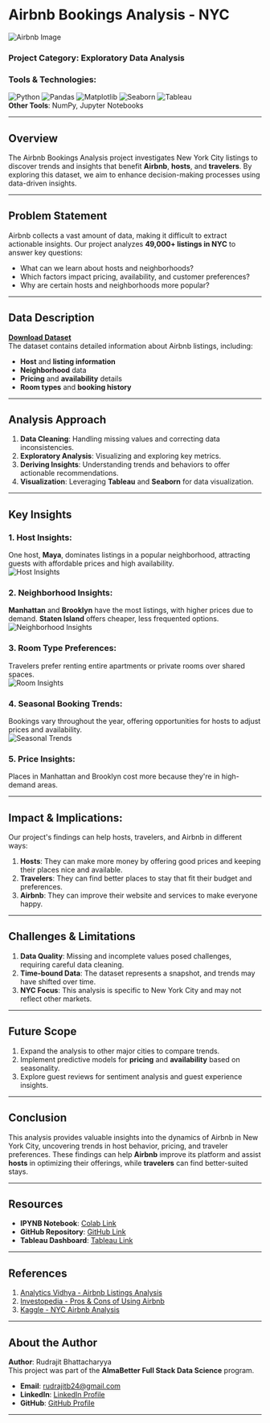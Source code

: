 # Airbnb Bookings Analysis - NYC

![Airbnb Image](https://drive.google.com/uc?export=view&id=1wHAejNq4926hxVFbz9ZrXwcurPSQ483b)


### **Project Category**: Exploratory Data Analysis  
### **Tools & Technologies**:  
![Python](https://img.shields.io/badge/Python-3670A0?style=for-the-badge&logo=python&logoColor=ffdd54) ![Pandas](https://img.shields.io/badge/Pandas-2C2D72?style=for-the-badge&logo=pandas&logoColor=white) ![Matplotlib](https://img.shields.io/badge/Matplotlib-3776AB?style=for-the-badge&logo=matplotlib&logoColor=white) ![Seaborn](https://img.shields.io/badge/Seaborn-43B02A?style=for-the-badge&logo=seaborn&logoColor=white) ![Tableau](https://img.shields.io/badge/Tableau-00008B?style=for-the-badge&logo=tableau&logoColor=white)  
**Other Tools**: NumPy, Jupyter Notebooks

---

## Overview

The Airbnb Bookings Analysis project investigates New York City listings to discover trends and insights that benefit **Airbnb**, **hosts**, and **travelers**. By exploring this dataset, we aim to enhance decision-making processes using data-driven insights.

---

## Problem Statement

Airbnb collects a vast amount of data, making it difficult to extract actionable insights. Our project analyzes **49,000+ listings in NYC** to answer key questions:
- What can we learn about hosts and neighborhoods?
- Which factors impact pricing, availability, and customer preferences?
- Why are certain hosts and neighborhoods more popular?

---

## Data Description

**[Download Dataset](https://drive.google.com/file/d/11DyDThliFDsjmkcfGr-QnA-q3C5A7M07/view?usp=sharing)**  
The dataset contains detailed information about Airbnb listings, including:
- **Host** and **listing information**
- **Neighborhood** data
- **Pricing** and **availability** details
- **Room types** and **booking history**

---

## Analysis Approach

1. **Data Cleaning**: Handling missing values and correcting data inconsistencies.
2. **Exploratory Analysis**: Visualizing and exploring key metrics.
3. **Deriving Insights**: Understanding trends and behaviors to offer actionable recommendations.
4. **Visualization**: Leveraging **Tableau** and **Seaborn** for data visualization.

---

## Key Insights

### 1. Host Insights:
One host, **Maya**, dominates listings in a popular neighborhood, attracting guests with affordable prices and high availability.  
![Host Insights](https://drive.google.com/uc?export=view&id=1HzhN-lV4YNjRfW_ZVFgoqgAy481vdhon)

### 2. Neighborhood Insights:
**Manhattan** and **Brooklyn** have the most listings, with higher prices due to demand. **Staten Island** offers cheaper, less frequented options.  
![Neighborhood Insights](https://drive.google.com/uc?export=view&id=1ylfPs_d1aRoID7VVtd3XZ-bIpC08jg4x)

### 3. Room Type Preferences:
Travelers prefer renting entire apartments or private rooms over shared spaces.  
![Room Insights](https://drive.google.com/uc?export=view&id=16DcLf07BE7M9FBGIYV3ZkbmGvCvLqrd0)

### 4. Seasonal Booking Trends:
Bookings vary throughout the year, offering opportunities for hosts to adjust prices and availability.  
![Seasonal Trends](https://drive.google.com/uc?export=view&id=1e4DTHkp3yoEuI-7wc-Gd6UDpc_18ekeL)

### 5. Price Insights:
Places in Manhattan and Brooklyn cost more because they're in high-demand areas.

---

## Impact & Implications:

Our project's findings can help hosts, travelers, and Airbnb in different ways:

1. **Hosts**: They can make more money by offering good prices and keeping their places nice and available.
2. **Travelers**: They can find better places to stay that fit their budget and preferences.
3. **Airbnb**: They can improve their website and services to make everyone happy.

---

## Challenges & Limitations

1. **Data Quality**: Missing and incomplete values posed challenges, requiring careful data cleaning.
2. **Time-bound Data**: The dataset represents a snapshot, and trends may have shifted over time.
3. **NYC Focus**: This analysis is specific to New York City and may not reflect other markets.

---

## Future Scope

1. Expand the analysis to other major cities to compare trends.
2. Implement predictive models for **pricing** and **availability** based on seasonality.
3. Explore guest reviews for sentiment analysis and guest experience insights.

---

## Conclusion

This analysis provides valuable insights into the dynamics of Airbnb in New York City, uncovering trends in host behavior, pricing, and traveler preferences. These findings can help **Airbnb** improve its platform and assist **hosts** in optimizing their offerings, while **travelers** can find better-suited stays.

---

## Resources

- **IPYNB Notebook**: [Colab Link](https://colab.research.google.com/drive/1YME0G9qLKqZg3wTbfunEx6rBi-VBuOvP?usp=sharing)  
- **GitHub Repository**: [GitHub Link](https://github.com/Rudrajit12/Airbnb-Bookings-Analysis)  
- **Tableau Dashboard**: [Tableau Link](https://public.tableau.com/views/AirbnbNYC-TableauProject/InsightsAirbnb?:language=en-US&:sid=&:display_count=n&:origin=viz_share_link)

---

## References

1. [Analytics Vidhya - Airbnb Listings Analysis](https://www.analyticsvidhya.com/blog/2021/10/end-to-end-predictive-analysis-on-airbnb-listings-data/)
2. [Investopedia - Pros & Cons of Using Airbnb](https://www.investopedia.com/articles/personal-finance/032814/pros-and-cons-using-airbnb.asp)
3. [Kaggle - NYC Airbnb Analysis](https://www.kaggle.com/code/wguesdon/nyc-airbnb-eda-visualization-regression)

---

## About the Author

**Author**: Rudrajit Bhattacharyya  
This project was part of the **AlmaBetter Full Stack Data Science** program.

- **Email**: [rudrajitb24@gmail.com](mailto:rudrajitb24@gmail.com)  
- **LinkedIn**: [LinkedIn Profile](https://www.linkedin.com/in/rudrajitb/)  
- **GitHub**: [GitHub Profile](https://github.com/Rudrajit12)

---
